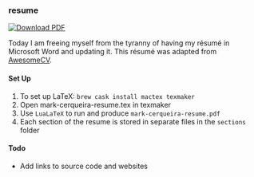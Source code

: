### resume

[![Download PDF](https://img.shields.io/badge/download-pdf-orange.svg)](https://github.com/markcerqueira/resume/raw/master/mark-cerqueira-resume.pdf)

Today I am freeing myself from the tyranny of having my résumé in Microsoft Word and updating it.
This résumé was adapted from [AwesomeCV](https://github.com/posquit0/Awesome-CV).

#### Set Up

1. To set up LaTeX: `brew cask install mactex texmaker` 
1. Open mark-cerqueira-resume.tex in texmaker
1. Use `LuaLaTeX` to run and produce `mark-cerqueira-resume.pdf`
1. Each section of the resume is stored in separate files in the `sections` folder

#### Todo

* Add links to source code and websites
